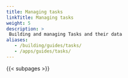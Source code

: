 ```yaml
---
title: Managing tasks
linkTitle: Managing tasks
weight: 5
description: >
 Building and managing Tasks and their data
aliases:
   - /building/guides/tasks/
   - /apps/guides/tasks/
---
```



{{< subpages >}}